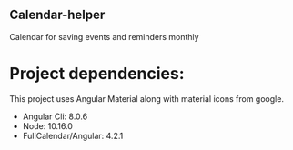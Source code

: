 ## Calendar-helper
Calendar for saving events and reminders monthly

# Project dependencies:
This project uses Angular Material along with material icons from google.

- Angular Cli: 8.0.6
- Node: 10.16.0
- FullCalendar/Angular: 4.2.1